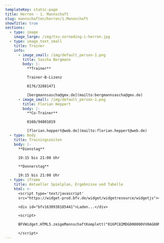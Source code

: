 ```yaml
---
templateKey: static-page
title: Herren - 1. Mannschaft
slug: mannschaften/herren/1.Mannschaft
showTitle: true
sections:
  - type: image
    image_large: /img/tsv-zorneding-i-herren.jpg
  - type: image_text_small
    title: Trainer
    info:
      - image_small: /img/default_person-1.png
        title: Sascha Bergmann
        body: |-
          **Trainer**

          Trainer-B-Lizenz

          0176/32881471

          [bergmannsascha@gmx.de](mailto:bergmannsascha@gmx.de)
      - image_small: /img/default_person-1.png
        title: Florian Heppert
        body: |-
          **Co-Trainer**

          0160/94801019

          [florian.heppert@web.de](mailto:florian.heppert@web.de)
  - type: body
    title: Trainingszeiten
    body: |-
      **Dienstag**

      19:15 bis 21:00 Uhr

      **Donnerstag**

      19:15 bis 21:00 Uhr
  - type: iframe
    title: Aktueller Spielplan, Ergebnisse und Tabelle
    html: >-
      <script type='text/javascript'
      src="https://widget-prod.bfv.de/widget/widgetresource/widgetjs"></script>

      <div id="bfv1630938185441">Laden...</div>

      <script>

      BFVWidget.HTML5.zeigeMannschaftKomplett("016PC82MDG000000VV0AG80NVV8OQVTB", "bfv1630938185441", { height: "800", width: "350", selectedTab:BFVWidget.HTML5.mannschaftTabs.spiele, colorResults: "undefined" , colorNav: "undefined" , colorClubName : "undefined" , backgroundNav: "undefined"});

      </script>
---
```

